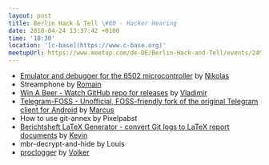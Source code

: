 ```yaml
---
layout: post
title: Berlin Hack & Tell \#60 - Hacker Hearing
date: 2018-04-24 13:37:42 +0100
time: '18:30'
location: '[c-base](https://www.c-base.org)'
meetupUrl: https://www.meetup.com/de-DE/Berlin-Hack-and-Tell/events/249871312/
---
```


* [Emulator and debugger for the 6502 microcontroller](https://github.com/rtens/6502) by [Nikolas](https://github.com/rtens)
* Streamphone by [Romain](https://github.com/rlods)
* [Win A Beer - Watch GitHub repo for releases](https://winabeer.com) by [Vladimir](https://vfeskov.com)
* [Telegram-FOSS - Unofficial, FOSS-friendly fork of the original Telegram client for Android](https://github.com/Telegram-FOSS-Team/Telegram-FOSS) by [Marcus](https://github.com/Bubu)
* How to use git-annex by Pixelpabst
* [Berichtsheft LaTeX Generator - convert Git logs to LaTeX report documents](https://github.com/KevinFrantz/berichtsheft-latex-generator) by [Kevin](https://github.com/KevinFrantz)
* mbr-decrypt-and-hide by Louis
* [proclogger](https://github.com/vog/proclogger) by [Volker](https://njh.eu)
